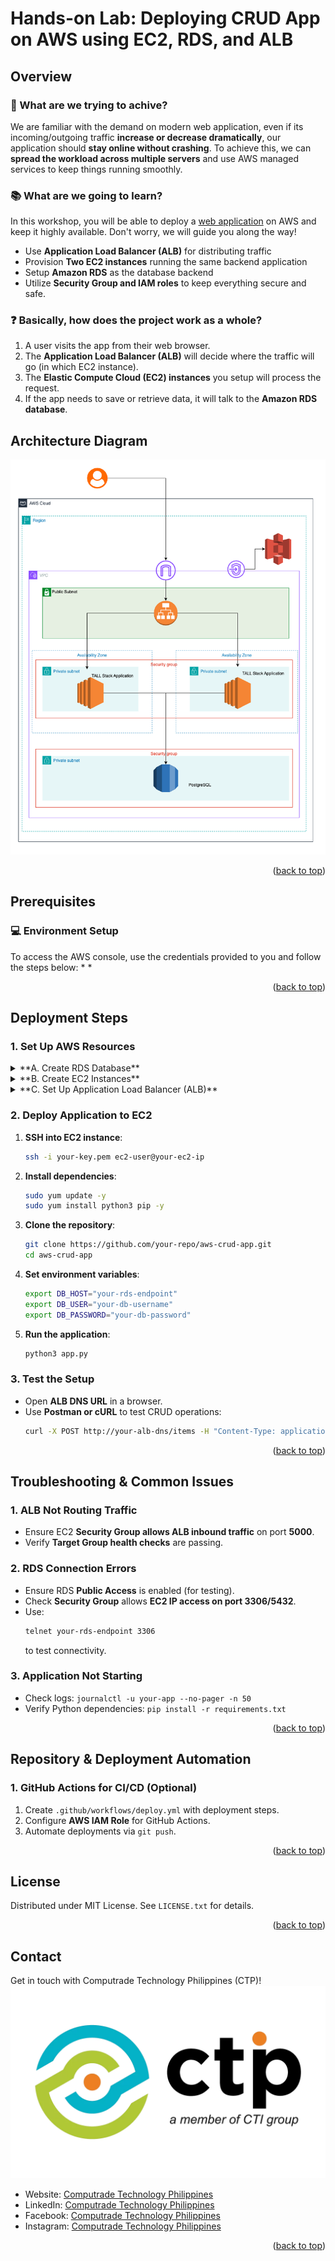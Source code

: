 # Hands-on Lab: Deploying CRUD App on AWS using EC2, RDS, and ALB
<a id="readme-top"></a>
## Overview

### 📌 What are we trying to achive?
We are familiar with the demand on modern web application, even if its incoming/outgoing traffic **increase or decrease dramatically**, our application should **stay online without crashing**. To achieve this, we can **spread the workload across multiple servers** and use AWS managed services to keep things running smoothly.

### 📚 What are we going to learn? </br>
In this workshop, you will be able to deploy a [web application](example.com) on AWS and keep it highly available. Don't worry, we will guide you along the way!
- Use **Application Load Balancer (ALB)** for distributing traffic
- Provision **Two EC2 instances** running the same backend application
- Setup **Amazon RDS** as the database backend
- Utilize **Security Group and IAM roles** to keep everything secure and safe.

### ❓ Basically, how does the project work as a whole?
1. A user visits the app from their web browser.
2. The **Application Load Balancer (ALB)** will decide where the traffic will go (in which EC2 instance).
3. The **Elastic Compute Cloud (EC2) instances** you setup will process the request.
4. If the app needs to save or retrieve data, it will talk to the **Amazon RDS database**.

## Architecture Diagram
![Architecture](images/aws-architecture.png)

<p align="right">(<a href="#readme-top">back to top</a>)</p>

## Prerequisites
### 💻 Environment Setup
To access the AWS console, use the credentials provided to you and follow the steps below:
* 
* 

<p align="right">(<a href="#readme-top">back to top</a>)</p>

## Deployment Steps
### 1. Set Up AWS Resources

<details>
<summary>**A. Create RDS Database**</summary>
   1. Go to AWS **RDS Console**.
   2. Click **Create Database** → Select **MySQL/PostgreSQL**.
   3. Choose **DB Instance Class** (e.g., `db.t3.micro`).
   4. Set database credentials (`DB_USER`, `DB_PASSWORD`).
   5. Enable **Public Access** (for testing, restrict later via Security Groups).
   6. Click **Create Database**.
</details>
<details>
<summary>**B. Create EC2 Instances**</summary>
   1. Go to AWS **EC2 Console**.
   2. Click **Launch Instance** → Choose **Amazon Linux 2** (or Ubuntu).
   3. Select **Instance Type** (`t3.micro` for free tier).
   4. Attach **IAM Role** with RDS access.
   5. Configure **Security Groups**:
      - Allow **port 22 (SSH)** (your IP only)
      - Allow **port 5000 (app port)** from ALB
   6. Click **Launch**.
</details>

<details>
   <summary>**C. Set Up Application Load Balancer (ALB)**</summary>
   1. Go to AWS **EC2 Console → Load Balancers**.
   2. Click **Create Load Balancer** → Choose **Application Load Balancer**.
   3. Configure:
      - **Listener**: HTTP (port 80)
      - **Target Group**: Attach **EC2 instances**
      - **Health Check Path**: `/health` (or `/` if not defined)
   4. Click **Create Load Balancer**.
</details>

### **2. Deploy Application to EC2**
1. **SSH into EC2 instance**:
   ```sh
   ssh -i your-key.pem ec2-user@your-ec2-ip
   ```
2. **Install dependencies**:
   ```sh
   sudo yum update -y
   sudo yum install python3 pip -y
   ```
3. **Clone the repository**:
   ```sh
   git clone https://github.com/your-repo/aws-crud-app.git
   cd aws-crud-app
   ```
4. **Set environment variables**:
   ```sh
   export DB_HOST="your-rds-endpoint"
   export DB_USER="your-db-username"
   export DB_PASSWORD="your-db-password"
   ```
5. **Run the application**:
   ```sh
   python3 app.py
   ```

### **3. Test the Setup**
- Open **ALB DNS URL** in a browser.
- Use **Postman or cURL** to test CRUD operations:
  ```sh
  curl -X POST http://your-alb-dns/items -H "Content-Type: application/json" -d '{"name": "Sample Item"}'
  ```

<p align="right">(<a href="#readme-top">back to top</a>)</p>

## Troubleshooting & Common Issues
### **1. ALB Not Routing Traffic**
- Ensure EC2 **Security Group allows ALB inbound traffic** on port **5000**.
- Verify **Target Group health checks** are passing.

### **2. RDS Connection Errors**
- Ensure RDS **Public Access** is enabled (for testing).
- Check **Security Group** allows **EC2 IP access on port 3306/5432**.
- Use:
  ```sh
  telnet your-rds-endpoint 3306
  ```
  to test connectivity.

### **3. Application Not Starting**
- Check logs: `journalctl -u your-app --no-pager -n 50`
- Verify Python dependencies: `pip install -r requirements.txt`

<p align="right">(<a href="#readme-top">back to top</a>)</p>

## Repository & Deployment Automation
### **1. GitHub Actions for CI/CD (Optional)**
1. Create `.github/workflows/deploy.yml` with deployment steps.
2. Configure **AWS IAM Role** for GitHub Actions.
3. Automate deployments via `git push`.

<p align="right">(<a href="#readme-top">back to top</a>)</p>

## License
Distributed under MIT License. See `LICENSE.txt` for details.

<p align="right">(<a href="#readme-top">back to top</a>)</p>

## Contact
Get in touch with Computrade Technology Philippines (CTP)!
![CTP Logo](images/ctp-logo.png)
- Website: [Computrade Technology Philippines](https://computradetech.com.ph/)
- LinkedIn: [Computrade Technology Philippines](https://www.linkedin.com/company/computrade-technology-philippines-inc./)
- Facebook: [Computrade Technology Philippines](https://www.facebook.com/computradetechph)
- Instagram: [Computrade Technology Philippines](https://www.instagram.com/computradetechph/)

<p align="right">(<a href="#readme-top">back to top</a>)</p>
